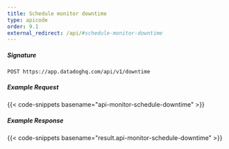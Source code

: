 ```yaml
---
title: Schedule monitor downtime
type: apicode
order: 9.1
external_redirect: /api/#schedule-monitor-downtime
---
```


##### Signature
`POST https://app.datadoghq.com/api/v1/downtime`
##### Example Request
{{< code-snippets basename="api-monitor-schedule-downtime" >}}
##### Example Response
{{< code-snippets basename="result.api-monitor-schedule-downtime" >}}